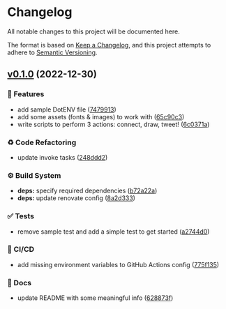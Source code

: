 # Changelog

All notable changes to this project will be documented here.

The format is based on [Keep a Changelog](https://keepachangelog.com/en/1.0.0/), and this project attempts to adhere to [Semantic Versioning](https://semver.org/spec/v2.0.0.html).

## [v0.1.0](https://github.com/engineervix/garmin-activity-share/compare/v0.0.0...v0.1.0) (2022-12-30)


### 🚀 Features

* add sample DotENV file ([7479913](https://github.com/engineervix/garmin-activity-share/commit/74799130c9ba8b7d3c6a1e87b0e582b76ad1cb1a))
* add some assets (fonts & images) to work with ([65c90c3](https://github.com/engineervix/garmin-activity-share/commit/65c90c3f27199bc0aea363e3325ade1ba0310f91))
* write scripts to perform 3 actions: connect, draw, tweet! ([6c0371a](https://github.com/engineervix/garmin-activity-share/commit/6c0371a386fb58e30e31402970529168aae39ff5))


### ♻️ Code Refactoring

* update invoke tasks ([248ddd2](https://github.com/engineervix/garmin-activity-share/commit/248ddd2df92da00b782677a47f39b80a93d03d86))


### ⚙️ Build System

* **deps:** specify required dependencies ([b72a22a](https://github.com/engineervix/garmin-activity-share/commit/b72a22ab4ff2fae981904dc2283e86db7e75e292))
* **deps:** update renovate config ([8a2d333](https://github.com/engineervix/garmin-activity-share/commit/8a2d333d27dff10640e3c1b3d9d34e36e16530a5))


### ✅ Tests

* remove sample test and add a simple test to get started ([a2744d0](https://github.com/engineervix/garmin-activity-share/commit/a2744d030c7ec8debe0fe1aca2ed9a884332bd88))


### 👷 CI/CD

* add missing environment variables to GitHub Actions config ([775f135](https://github.com/engineervix/garmin-activity-share/commit/775f135a818e2aeeb2996132a491fbf54d712c69))


### 📝 Docs

* update README with some meaningful info ([628873f](https://github.com/engineervix/garmin-activity-share/commit/628873f01f9c3d03c9a1afb892492b90a0c7c1a3))
